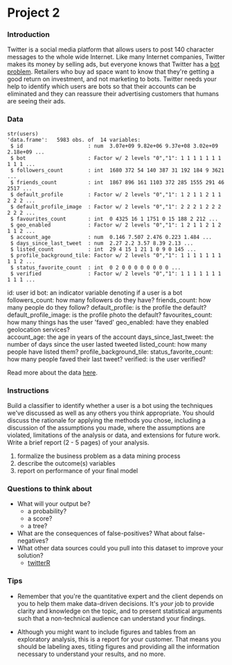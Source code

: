 # Project 2

### Introduction

Twitter is a social media platform that allows users to post 140 character messages to the whole wide Internet. Like many Internet companies, Twitter makes its money by selling ads, but everyone knows that Twitter has a [bot problem](http://www.wsj.com/articles/SB10001424052702304607104579212122084821400). Retailers who buy ad space want to know that they're getting a good return on investment, and not marketing to bots. Twitter needs your help to identify which users are bots so that their accounts can be eliminated and they can reassure their advertising customers that humans are seeing their ads.

### Data 

```{r}
str(users)
'data.frame':	5983 obs. of  14 variables:
 $ id                     : num  3.07e+09 9.82e+06 9.37e+08 3.02e+09 2.18e+09 ...
 $ bot                    : Factor w/ 2 levels "0","1": 1 1 1 1 1 1 1 1 1 1 ...
 $ followers_count        : int  1680 372 54 140 387 31 192 184 9 3621 ...
 $ friends_count          : int  1867 896 161 1103 372 285 1555 291 46 2517 ...
 $ default_profile        : Factor w/ 2 levels "0","1": 1 2 1 1 2 1 1 2 2 2 ...
 $ default_profile_image  : Factor w/ 2 levels "0","1": 2 2 2 1 2 2 2 2 2 2 ...
 $ favourites_count       : int  0 4325 16 1 1751 0 15 188 2 212 ...
 $ geo_enabled            : Factor w/ 2 levels "0","1": 1 2 1 1 2 1 2 1 1 2 ...
 $ account_age            : num  0.146 7.507 2.476 0.223 1.484 ...
 $ days_since_last_tweet  : num  2.27 2.2 3.57 8.39 2.13 ...
 $ listed_count           : int  29 4 15 1 21 1 0 9 0 145 ...
 $ profile_background_tile: Factor w/ 2 levels "0","1": 1 1 1 1 1 1 1 1 1 2 ...
 $ status_favorite_count  : int  0 2 0 0 0 0 0 0 0 0 ...
 $ verified               : Factor w/ 2 levels "0","1": 1 1 1 1 1 1 1 1 1 1 ...
```

id: user id 
bot: an indicator variable denoting if a user is a bot
followers_count: how many followers do they have?
friends_count: how many people do they follow?
default_profile: is the profile the default?
default_profile_image: is the profile photo the default?
favourites_count: how many things has the user 'faved'
geo_enabled: have they enabled geolocation services?         
account_age: the age in years of the account
days_since_last_tweet: the number of days since the user lasted tweeted
listed_count: how many people have listed them?
profile_background_tile:
status_favorite_count: how many people faved their last tweet?
verified: is the user verified?

Read more about the data [here](https://dev.twitter.com/rest/reference/get/users/lookup).

### Instructions

Build a classifier to identify whether a user is a bot using the techniques we've discussed as well as any others you think appropriate. You should discuss the rationale for applying the methods you chose, including a discussion of the assumptions you made, where the assumptions are violated, limitations of the analysis or data, and extensions for future work. Write a brief report (2 - 5 pages) of your analysis.

1. formalize the business problem as a data mining process
2. describe the outcome(s) variables
3. report on performance of your final model

### Questions to think about

* What will your output be?
  * a probability?
  * a score?
  * a tree?
* What are the consequences of false-positives? What about false-negatives?
* What other data sources could you pull into this dataset to improve your solution?
  * [twitterR](http://geoffjentry.hexdump.org/twitteR.pdf) 

### Tips

* Remember that you're the quantitative expert and the client depends on you to help them make data-driven decisions.  It's *your* job to provide clarity and knowledge on the topic, and to present statistical arguments such that a non-technical audience can understand your findings. 

* Although you might want to include figures and tables from an exploratory analysis, this is a report for your customer. That means you should be labeling axes, titling figures and providing all the information necessary to understand your results, and no more.
